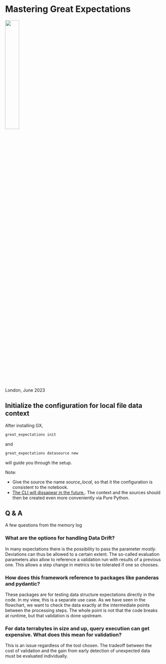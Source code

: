 # Mastering Great Expectations

<img src="https://images.squarespace-cdn.com/content/v1/62ebd8e38f68d651ae7892a2/9def1f60-daba-4ff6-838f-ea9bcfc7ee6d/PyData_logo.png?format=1500w" width="30%" height="30%">

London, June 2023

## Initialize the configuration for local file data context

After installing GX, 

```bash
great_expectations init
```

and 

```bash
great_expectations datasource new 
```

will guide you through the setup.  
  
Note:  
* Give the source the name *source_local*, so that it the configuration is consistent to the notebook.
* [The CLI will dissapear in the future.](https://greatexpectations.io/blog/a-fond-farewell-to-the-cli). The context and the sources should then be created even more conveniently via Pure Python.

## Q & A

A few questions from the memory log

### What are the options for handling Data Drift?

In many expectations there is the possibility to pass the parameter *mostly*. 
Deviations can thus be allowed to a certain extent. 
The so-called evaluation parameters also allow to reference a validation run with results of a previous one.
This allows a step change in metrics to be tolerated if one so chooses. 

### How does this framework reference to packages like panderas and pydantic?

These packages are for testing data structure expectations directly in the code. In my view, this is a separate use case. As we have seen in the flowchart, we want to check the data exactly at the intermediate points between the processing steps.
The whole point is not that the code breaks at runtime, but that validation is done upstream.

### For data terrabytes in size and up, query execution can get expensive. What does this mean for validation?

This is an issue regardless of the tool chosen. The tradeoff between the cost of validation and the gain from early detection of unexpected data must be evaluated individually.

